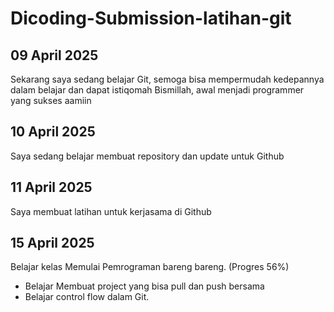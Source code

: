 # Dicoding-Submission-latihan-git

## 09 April 2025
Sekarang saya sedang belajar Git, semoga bisa mempermudah kedepannya dalam belajar dan dapat istiqomah
Bismillah, awal menjadi programmer yang sukses aamiin

## 10 April 2025
Saya sedang belajar membuat repository dan update untuk Github

## 11 April 2025
Saya membuat latihan untuk kerjasama di Github

## 15 April 2025
Belajar kelas Memulai Pemrograman bareng bareng. (Progres 56%)
* Belajar Membuat project yang bisa pull dan push bersama
* Belajar control flow dalam Git.
